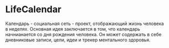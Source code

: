 # LifeCalendar
Календарь - социальная сеть - проект, отображающий жизнь человека в неделях. 
Основная идея заключается в том, что календарь начнианается со дня рождения человека. Он может содержать в себе дневниковые записи, цели, идеи и трекер ментального здоровья.
